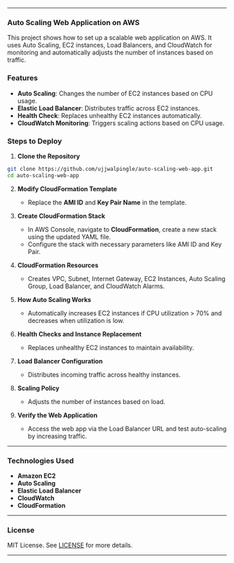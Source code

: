 
---

### **Auto Scaling Web Application on AWS**

This project shows how to set up a scalable web application on AWS. It uses Auto Scaling, EC2 instances, Load Balancers, and CloudWatch for monitoring and automatically adjusts the number of instances based on traffic.

### **Features**
- **Auto Scaling**: Changes the number of EC2 instances based on CPU usage.
- **Elastic Load Balancer**: Distributes traffic across EC2 instances.
- **Health Check**: Replaces unhealthy EC2 instances automatically.
- **CloudWatch Monitoring**: Triggers scaling actions based on CPU usage.

### **Steps to Deploy**

1. **Clone the Repository**

```bash
git clone https://github.com/ujjwalpingle/auto-scaling-web-app.git
cd auto-scaling-web-app
```

2. **Modify CloudFormation Template**
   - Replace the **AMI ID** and **Key Pair Name** in the template.

3. **Create CloudFormation Stack**
   - In AWS Console, navigate to **CloudFormation**, create a new stack using the updated YAML file.
   - Configure the stack with necessary parameters like AMI ID and Key Pair.

4. **CloudFormation Resources**
   - Creates VPC, Subnet, Internet Gateway, EC2 Instances, Auto Scaling Group, Load Balancer, and CloudWatch Alarms.

5. **How Auto Scaling Works**
   - Automatically increases EC2 instances if CPU utilization > 70% and decreases when utilization is low.

6. **Health Checks and Instance Replacement**
   - Replaces unhealthy EC2 instances to maintain availability.

7. **Load Balancer Configuration**
   - Distributes incoming traffic across healthy instances.

8. **Scaling Policy**
   - Adjusts the number of instances based on load.

9. **Verify the Web Application**
   - Access the web app via the Load Balancer URL and test auto-scaling by increasing traffic.

---

### **Technologies Used**
- **Amazon EC2**
- **Auto Scaling**
- **Elastic Load Balancer**
- **CloudWatch**
- **CloudFormation**

---

### **License**
MIT License. See [LICENSE](LICENSE) for more details.

---

